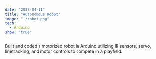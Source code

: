 ```yaml
---
date: "2017-04-11"
title: "Autonomous Robot"
image: "./robot.png"
tech:
  - Arduino
show: "true"
---
```


Built and coded a motorized robot in Arduino utilizing IR sensors, servo, linetracking, and motor controls to compete in a playfield.
